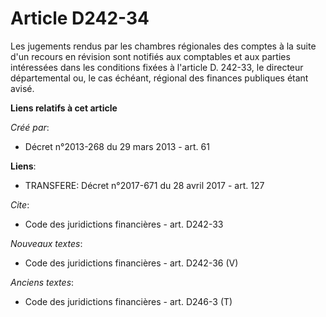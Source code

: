 # Article D242-34

Les jugements rendus par les chambres régionales des comptes à la suite d'un recours en révision sont notifiés aux comptables
et aux parties intéressées dans les conditions fixées à l'article D. 242-33, le directeur départemental ou, le cas échéant,
régional des finances publiques étant avisé.

**Liens relatifs à cet article**

_Créé par_:

  - Décret n°2013-268 du 29 mars 2013 - art. 61

**Liens**:

  - TRANSFERE: Décret n°2017-671 du 28 avril 2017 - art. 127

_Cite_:

  - Code des juridictions financières - art. D242-33

_Nouveaux textes_:

  - Code des juridictions financières - art. D242-36 (V)

_Anciens textes_:

  - Code des juridictions financières - art. D246-3 (T)

